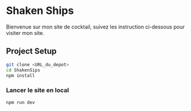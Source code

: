 # Shaken Ships

Bienvenue sur mon site de cocktail, suivez les instruction ci-dessous pour visiter mon site.

## Project Setup

```sh
git clone <URL_du_depot>
cd ShakenSips
npm install
```

### Lancer le site en local

```sh
npm run dev
```
